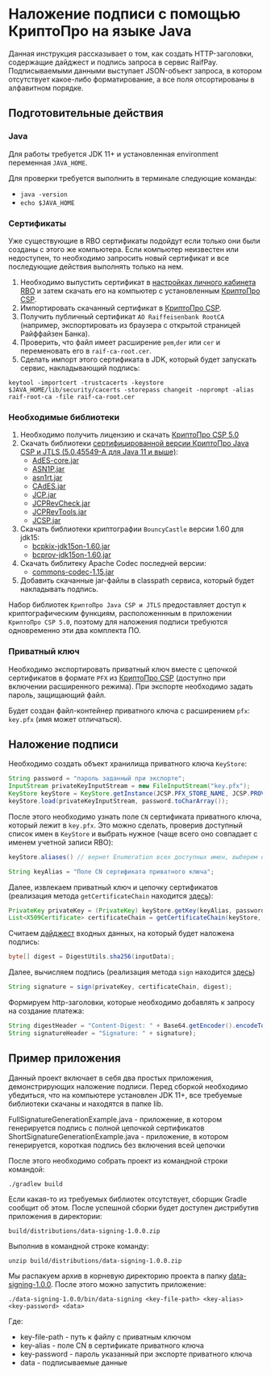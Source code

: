 # Наложение подписи с помощью КриптоПро на языке Java

Данная инструкция рассказывает о том, как создать HTTP-заголовки, содержащие дайджест и подпись запроса в сервис RaifPay.
Подписываемыми данными выступает JSON-объект запроса, в котором отсутствует какое-либо форматирование,
а все поля отсортированы в алфавитном порядке.

## Подготовительные действия

### Java

Для работы требуется JDK 11+ и установленная environment переменная `JAVA_HOME`.

Для проверки требуется выполнить в терминале следующие команды:

* `java -version`
* `echo $JAVA_HOME`

### Сертификаты

Уже существующие в RBO сертификаты подойдут если только они были созданы с этого же компьютера. 
Если компьютер неизвестен или недоступен, то необходимо запросить новый сертификат и все последующие действия выполнять только на нем.

1. Необходимо выпустить сертификат в [настройках личного кабинета RBO](https://www.rbo.raiffeisen.ru/certificates) и затем скачать его на компьютер с установленным [КриптоПро CSP](https://www.cryptopro.ru/products/csp).
2. Импортировать скачанный сертификат в [КриптоПро CSP](https://www.cryptopro.ru/products/csp).
3. Получить публичный сертификат `AO Raiffeisenbank RootCA` (например, экспортировать из браузера с открытой страницей Райффайзен Банка).
4. Проверить, что файл имеет расширение `pem`,`der` или `cer` и переменовать его в `raif-ca-root.cer`.
5. Сделать импорт этого сертификата в JDK, который будет запускать сервис, накладывающий подпись:

```
keytool -importcert -trustcacerts -keystore $JAVA_HOME/lib/security/cacerts -storepass changeit -noprompt -alias raif-root-ca -file raif-ca-root.cer
```

### Необходимые библиотеки

1. Необходимо получить лицензию и скачать [КриптоПро CSP 5.0](https://cryptopro.ru/products/csp/downloads)
2. Скачать библиотеки [сертифицированной версии КриптоПро Java CSP и JTLS (5.0.45549-A для Java 11 и выше)](https://cryptopro.ru/products/csp/downloads#latest_csp50r3_jcsp):
   * [AdES-core.jar](https://cryptopro.ru/products/csp/downloads#latest_csp50r3_jcsp)
   * [ASN1P.jar](https://cryptopro.ru/products/csp/downloads#latest_csp50r3_jcsp)
   * [asn1rt.jar](https://cryptopro.ru/products/csp/downloads#latest_csp50r3_jcsp)
   * [CAdES.jar](https://cryptopro.ru/products/csp/downloads#latest_csp50r3_jcsp)
   * [JCP.jar](https://cryptopro.ru/products/csp/downloads#latest_csp50r3_jcsp)
   * [JCPRevCheck.jar](https://cryptopro.ru/products/csp/downloads#latest_csp50r3_jcsp)
   * [JCPRevTools.jar](https://cryptopro.ru/products/csp/downloads#latest_csp50r3_jcsp)
   * [JCSP.jar](https://cryptopro.ru/products/csp/downloads#latest_csp50r3_jcsp)
3. Скачать библиотеки криптографии `BouncyCastle` версии 1.60 для jdk15:
   * [bcpkix-jdk15on-1.60.jar](https://repo1.maven.org/maven2/org/bouncycastle/bcpkix-jdk15on/1.60/bcpkix-jdk15on-1.60.jar)
   * [bcprov-jdk15on-1.60.jar](https://repo1.maven.org/maven2/org/bouncycastle/bcprov-jdk15on/1.60/bcprov-jdk15on-1.60.jar)
4. Скачать библитеку Apache Codec последней версии:
   * [commons-codec-1.15.jar](https://repo1.maven.org/maven2/commons-codec/commons-codec/1.15/commons-codec-1.15.jar)
5. Добавить скачанные jar-файлы в classpath сервиса, который будет накладывать подпись.

Набор библиотек `КриптоПро Java CSP и JTLS` предоставляет доступ к криптографическим функциям,
расположеннным в приложении `КриптоПро CSP 5.0`, 
поэтому для наложения подписи требуются одновременно эти два комплекта ПО.

### Приватный ключ

Необходимо экспортировать приватный ключ вместе с цепочкой сертификатов в формате `PFX` из [КриптоПро CSP](https://www.cryptopro.ru/products/csp) (доступно при включении расширенного режима).
При экспорте необходимо задать пароль, защищающий файл.

Будет создан файл-контейнер приватного ключа с расширением `pfx`: `key.pfx` (имя может отличаться).

## Наложение подписи

Необходимо создать объект хранилища приватного ключа `KeyStore`:

```java
String password = "пароль заданный при экспорте";
InputStream privateKeyInputStream = new FileInputStream("key.pfx");
KeyStore keyStore = KeyStore.getInstance(JCSP.PFX_STORE_NAME, JCSP.PROVIDER_NAME);
keyStore.load(privateKeyInputStream, password.toCharArray());
```

После этого необходимо узнать поле `CN` сертификата приватного ключа, который лежит в `key.pfx`. Это можно сделать,
проверив доступный список имен в `KeyStore` и выбрать нужное (чаще всего оно совпадает с именем учетной записи RBO):

```java
keyStore.aliases() // вернет Enumeration всех доступных имен, выберем оттуда нужное
```
```java
String keyAlias = "Поле CN сертификата приватного ключа";
```

Далее, извлекаем приватный ключ и цепочку сертификатов (реализация метода `getCertificateChain` находится [здесь](src/main/java/ru/raiffeisen/signing/App.java#L99)):

```java
PrivateKey privateKey = (PrivateKey) keyStore.getKey(keyAlias, password.toCharArray());
List<X509Certificate> certificateChain = getCertificateChain(keyStore, keyAlias);
```

Считаем [дайджест](https://ru.wikipedia.org/wiki/%D0%A5%D1%8D%D1%88-%D1%81%D1%83%D0%BC%D0%BC%D0%B0) входных данных, на который будет наложена подпись:

```java
byte[] digest = DigestUtils.sha256(inputData);
```

Далее, вычисляем подпись (реализация метода `sign` находится [здесь](src/main/java/ru/raiffeisen/signing/App.java#L68))

```java
String signature = sign(privateKey, certificateChain, digest);
```

Формируем http-заголовки, которые необходимо добавлять к запросу на создание платежа:

```java
String digestHeader = "Content-Digest: " + Base64.getEncoder().encodeToString(digest);
String signatureHeader = "Signature: " + signature);
```

## Пример приложения

Данный проект включает в себя два простых приложения, демонстрирующих наложение подписи. Перед сборкой необходимо
убедиться, что на компьютере установлен JDK 11+, все требуемые библиотеки скачаны и находятся в папке lib.

FullSignatureGenerationExample.java - приложение, в котором генерируется подпись с полной цепочкой сертификатов
ShortSignatureGenerationExample.java - приложение, в котором генерируется, короткая подпись без включения всей цепочки

После этого необходимо собрать проект из командной строки командой: 

`./gradlew build`

Если какая-то из требуемых библиотек отсутствует, сборщик Gradle сообщит об этом. После успешной сборки
будет доступен дистрибутив приложения в директории:

`build/distributions/data-signing-1.0.0.zip`

Выполнив в командной строке команду:

`unzip build/distributions/data-signing-1.0.0.zip`

Мы распакуем архив в корневую директорию проекта в папку [data-signing-1.0.0](data-signing-1.0.0).
После этого можно запустить приложение:

`./data-signing-1.0.0/bin/data-signing <key-file-path> <key-alias> <key-password> <data>`

Где:
* key-file-path - путь к файлу с приватным ключом
* key-alias - поле CN в сертификате приватного ключа
* key-password - пароль указанный при экспорте приватного ключа
* data - подписываемые данные